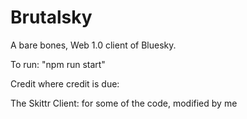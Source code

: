 # Brutalsky
A bare bones, Web 1.0 client of Bluesky.


To run:
"npm run start"

Credit where credit is due:

The Skittr Client: for some of the code, modified by me
